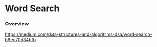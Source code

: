# Word Search

### Overview

https://medium.com/data-structures-and-algorithms-dsa/word-search-b9ec70d34bfb
